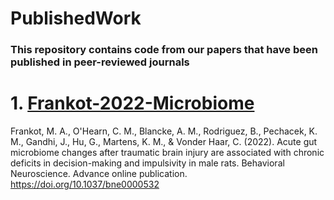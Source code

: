 # PublishedWork

### This repository contains code from our papers that have been published in peer-reviewed journals

# 1. [Frankot-2022-Microbiome](https://github.com/VonderHaarLab/PublishedWork/tree/main/Frankot-2022-Microbiome)
Frankot, M. A., O'Hearn, C. M., Blancke, A. M., Rodriguez, B., Pechacek, K. M., Gandhi, J., Hu, G., Martens, K. M., & Vonder Haar, C. (2022). Acute gut microbiome changes after traumatic brain injury are associated with chronic deficits in decision-making and impulsivity in male rats. Behavioral Neuroscience. Advance online publication. https://doi.org/10.1037/bne0000532

